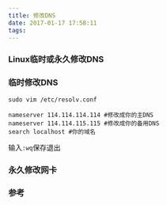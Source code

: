 ```yaml
---
title: 修改DNS
date: 2017-01-17 17:58:11
tags: 
---
```

### Linux临时或永久修改DNS

### 临时修改DNS
```
sudo vim /etc/resolv.conf
```

```
nameserver 114.114.114.114 #修改成你的主DNS
nameserver 114.114.115.115 #修改成你的备用DNS
search localhost #你的域名
```

输入`:wq`保存退出

### 永久修改网卡


### 参考
